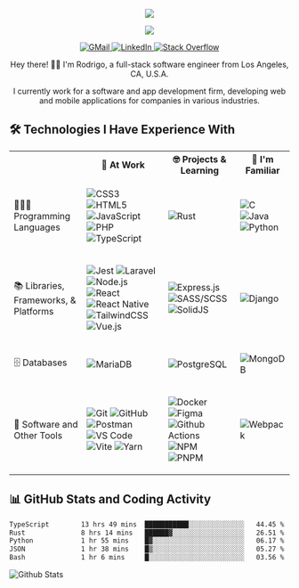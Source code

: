 <p align="center">
    <img src="https://readme-typing-svg.demolab.com?font=Source+Code+Pro&weight=300&size=32&duration=1&pause=1&color=03EDF7&center=true&vCenter=true&repeat=false&width=435&lines=Rodrigo+Bondoc">
</p>

<p align="center">
    <img src="https://readme-typing-svg.demolab.com?font=Source+Code+Pro&duration=3000&pause=1000&color=03EDF7&center=true&vCenter=true&width=435&lines=Full-stack+software+engineer...;...developing+web+and+mobile+apps...;...and+always+learning+new+things!">
</p>

<p align="center">
    <a href="mailto:rbondoc96@gmail.com">
        <img alt="GMail" src="https://img.shields.io/badge/Gmail-D14836?style=for-the-badge&logo=gmail&logoColor=white">
    </a>
    <a href="https://www.linkedin.com/in/rbondoc96" target="_blank" rel="noreferrer">
        <img alt="LinkedIn" src="https://img.shields.io/badge/linkedin-%230077B5.svg?style=for-the-badge&logo=linkedin&logoColor=white">
    </a>
    <a href="https://stackoverflow.com/users/14271589/rbondoc96" target="_blank" rel="noreferrer">
        <img alt="Stack Overflow" src="https://img.shields.io/badge/-Stackoverflow-FE7A16?style=for-the-badge&logo=stack-overflow&logoColor=white">
    </a>
</p>

<p align="center">
Hey there! 👋🏽 I'm Rodrigo, a full-stack software engineer from Los Angeles, CA, U.S.A.
</p>
<p align="center">
I currently work for a software and app development firm, developing web and mobile applications for companies in various industries.
</p>

## 🛠️ Technologies I Have Experience With

<table>
    <tr>
        <th></th>
        <th>🧳 At Work</th>
        <th>🤓 Projects &amp; Learning</th>
        <th>🧠 I&apos;m Familiar</th>
    </tr>
    <tr>
        <td>
            👨🏽‍💻 Programming Languages
        </td>
        <td>
            <p>
                <img alt="CSS3" src="https://img.shields.io/badge/CSS3-1572B6?style=for-the-badge&logo=css3&logoColor=white">
                <img alt="HTML5" src="https://img.shields.io/badge/HTML5-E34F26?style=for-the-badge&logo=html5&logoColor=white">
                <img alt="JavaScript" src="https://img.shields.io/badge/javascript-%23323330.svg?style=for-the-badge&logo=javascript&logoColor=%23F7DF1E">
                <img alt="PHP" src="https://img.shields.io/badge/php-%23777BB4.svg?style=for-the-badge&logo=php&logoColor=white">
                <img alt="TypeScript" src="https://img.shields.io/badge/typescript-%23007ACC.svg?style=for-the-badge&logo=typescript&logoColor=white">
            </p>
        </td>
        <td>
            <p>
                <img alt="Rust" src="https://img.shields.io/badge/rust-%23000000.svg?style=for-the-badge&logo=rust&logoColor=white">
            </p>
        </td>
        <td>
            <p>
                <img alt="C" src="https://img.shields.io/badge/c-%2300599C.svg?style=for-the-badge&logo=c&logoColor=white">
                <img alt="Java" src="https://img.shields.io/badge/java-%23ED8B00.svg?style=for-the-badge&logo=openjdk&logoColor=white">
                <img alt="Python" src="https://img.shields.io/badge/python-3670A0?style=for-the-badge&logo=python&logoColor=ffdd54">
            </p>
        </td>
    </tr>
    <tr>
        <td>📚 Libraries, Frameworks, &amp; Platforms</td>
        <td>
            <p>
                <img alt="Jest" src="https://img.shields.io/badge/-jest-%23C21325?style=for-the-badge&logo=jest&logoColor=white">
                <img alt="Laravel" src="https://img.shields.io/badge/laravel-%23FF2D20.svg?style=for-the-badge&logo=laravel&logoColor=white">
                <img alt="Node.js" src="https://img.shields.io/badge/node.js-6DA55F?style=for-the-badge&logo=node.js&logoColor=white">
                <img alt="React" src="https://img.shields.io/badge/React-20232A?style=for-the-badge&logo=react&logoColor=61DAFB" />
                <img alt="React Native" src="https://img.shields.io/badge/React_Native-20232A?style=for-the-badge&logo=react&logoColor=61DAFB">
                <img alt="TailwindCSS" src="https://img.shields.io/badge/tailwindcss-%2338B2AC.svg?style=for-the-badge&logo=tailwind-css&logoColor=white">
                <img alt="Vue.js" src="https://img.shields.io/badge/vuejs-%2335495e.svg?style=for-the-badge&logo=vuedotjs&logoColor=%234FC08">
            </p>
        </td>
        <td>
            <p>
                <img alt="Express.js" src="https://img.shields.io/badge/express.js-%23404d59.svg?style=for-the-badge&logo=express&logoColor=%2361DAFB">
                <img alt="SASS/SCSS" src="https://img.shields.io/badge/SASS-hotpink.svg?style=for-the-badge&logo=SASS&logoColor=white">
                <img alt="SolidJS" src="https://img.shields.io/badge/SolidJS-2c4f7c?style=for-the-badge&logo=solid&logoColor=c8c9cb">
            </p>
        </td>
        <td>
            <p>
                <img alt="Django" src="https://img.shields.io/badge/django-%23092E20.svg?style=for-the-badge&logo=django&logoColor=white">
            </p>
        </td>
    </tr>
    <tr>
        <td>🗄️ Databases</td>
        <td>
            <p>
                <img alt="MariaDB" src="https://img.shields.io/badge/MariaDB-003545?style=for-the-badge&logo=mariadb&logoColor=white">
            </p>
        </td>
        <td>
            <p>
                <img alt="PostgreSQL" src="https://img.shields.io/badge/postgres-%23316192.svg?style=for-the-badge&logo=postgresql&logoColor=white">
            </p>
        </td>
        <td>
            <p>
                <img alt="MongoDB" src="https://img.shields.io/badge/MongoDB-%234ea94b.svg?style=for-the-badge&logo=mongodb&logoColor=white">
            </p>
        </td>
    </tr>
    <tr>
        <td>🧰 Software and Other Tools</td>
        <td>
            <p>
                <img alt="Git" src="https://img.shields.io/badge/git-%23F05033.svg?style=for-the-badge&logo=git&logoColor=white">
                <img alt="GitHub" src="https://img.shields.io/badge/github-%23121011.svg?style=for-the-badge&logo=github&logoColor=white">
                <img alt="Postman" src="https://img.shields.io/badge/Postman-FF6C37?style=for-the-badge&logo=postman&logoColor=white">
                <img alt="VS Code" src="https://img.shields.io/badge/Visual%20Studio%20Code-0078d7.svg?style=for-the-badge&logo=visual-studio-code&logoColor=white">
                <img alt="Vite" src="https://img.shields.io/badge/vite-%23646CFF.svg?style=for-the-badge&logo=vite&logoColor=white">
                <img alt="Yarn" src="https://img.shields.io/badge/yarn-%232C8EBB.svg?style=for-the-badge&logo=yarn&logoColor=white">
            </p>
        </td>
        <td>
            <p>
                <img alt="Docker" src="https://img.shields.io/badge/docker-%230db7ed.svg?style=for-the-badge&logo=docker&logoColor=white">
                <img alt="Figma" src="https://img.shields.io/badge/figma-%23F24E1E.svg?style=for-the-badge&logo=figma&logoColor=white">
                <img alt="Github Actions" src="https://img.shields.io/badge/github%20actions-%232671E5.svg?style=for-the-badge&logo=githubactions&logoColor=white">
                <img alt="NPM" src="https://img.shields.io/badge/NPM-%23CB3837.svg?style=for-the-badge&logo=npm&logoColor=white">
                <img alt="PNPM" src="https://img.shields.io/badge/pnpm-%234a4a4a.svg?style=for-the-badge&logo=pnpm&logoColor=f69220">
            </p>
        </td>
        <td>
            <p>
                <img alt="Webpack" src="https://img.shields.io/badge/webpack-%238DD6F9.svg?style=for-the-badge&logo=webpack&logoColor=black">
            </p>
        </td>
    </tr>
</table>

## 📊 GitHub Stats and Coding Activity

<!--START_SECTION:waka-->

```txt
TypeScript        13 hrs 49 mins  ███████████░░░░░░░░░░░░░░   44.45 %
Rust              8 hrs 14 mins   ██████▓░░░░░░░░░░░░░░░░░░   26.51 %
Python            1 hr 55 mins    █▓░░░░░░░░░░░░░░░░░░░░░░░   06.17 %
JSON              1 hr 38 mins    █▒░░░░░░░░░░░░░░░░░░░░░░░   05.27 %
Bash              1 hr 6 mins     █░░░░░░░░░░░░░░░░░░░░░░░░   03.56 %
```

<!--END_SECTION:waka-->

<img alt="Github Stats" src="https://github-readme-stats.vercel.app/api?username=rbondoc96&count_private=true&show_icons=true&theme=tokyonight&hide=stars">
